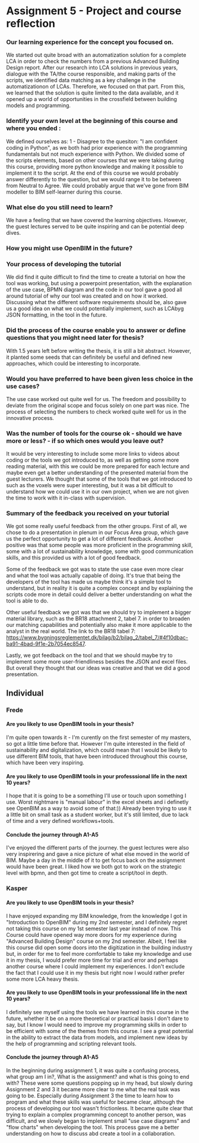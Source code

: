 # Assignment 5 - Project and course reflection

### Our learning experience for the concept you focused on.
We started out quite broad with an automatization solution for a complete LCA in order to check the numbers from a previous Advanced Building Design report. After our research into LCA solutions in previous years, dialogue with the TA/the course responsible, and making parts of the scripts, we identified data matching as a key challenge in the automatizationon of LCAs. Therefore, we focused on that part. From this, we learned that the solution is quite limited to the data available, and it opened up a world of opportunities in the crossfield between building models and programming.

### Identify your own level at the beginning of this course and where you ended :

We defined ourselves as: 1 - Disagree to the quesiton: "I am confident coding in Python", as we both had prior experience with the programming fundamentals but not much experience with Python. We divided some of the scripts elements, based on other courses that we were taking during this course, providing more python knowledge and making it possible to implement it to the script. At the end of this course we would probably answer differently to the question, but we would range it to be between from Neutral to Agree. We could probably argue that we've gone from BIM modeller to BIM self-learner during this course.

### What else do you still need to learn?
We have a feeling that we have covered the learning objectives. However, the guest lectures served to be quite inspiring and can be potential deep dives.


### How you might use OpenBIM in the future?



### Your process of developing the tutorial
We did find it quite difficult to find the time to create a tutorial on how the tool was working, but using a powerpoint presentation, with the explanation of the use case, BPMN diagram and the code in our tool gave a good all around tutorial of why our tool was created and on how it worked. Discussing what the different software requirements should be, also gave us a good idea on what we could potentially implement, such as LCAbyg JSON formatting, in the tool in the future.

### Did the process of the course enable you to answer or define questions that you might need later for thesis?
With 1.5 years left before writing the thesis, it is still a bit abstract. However, it planted some seeds that can definitely be useful and defined new approaches, which could be interesting to incorporate.

### Would you have preferred to have been given less choice in the use cases?
The use case worked out quite well for us. The freedom and possibility to deviate from the original scope and focus solely on one part was nice. The process of selecting the numbers to check worked quite well for us in the innovative process.

### Was the number of tools for the course ok - should we have more or less? - if so which ones would you leave out?

It would be very interesting to include some more links to videos about coding or the tools we got introduced to, as well as getting some more reading material, with this we could be more prepared for each lecture and maybe even get a better understanding of the presented material from the guest lecturers. We thought that some of the tools that we got introduced to such as the voxels were super interesting, but it was a bit difficult to understand how we could use it in our own project, when we are not given the time to work with it in-class with supervision.


### Summary of the feedback you received on your tutorial

We got some really useful feedback from the other groups. First of all, we chose to do a presentation in plenum in our Focus Area group, which gave us the perfect opportunity to get a lot of different feedback. Another positive was that some people was more proficient in the programming skill, some with a lot of sustainability knowledge, some with good communication skills, and this provided us with a lot of good feedback. 

Some of the feedback we got was to state the use case even more clear and what the tool was actually capable of doing. It's true that being the developers of the tool has made us maybe think it's a simple tool to understand, but in reality it is quite a complex concept and by explaining the scripts code more in detail could deliver a better understanding on what the tool is able to do.

Other useful feedback we got was that we should try to implement a bigger material library, such as the BR18 attachment 2, tabel 7. in order to broaden our matching capabilities and potentially also make it more applicable to the analyst in the real world.
The link to the BR18 tabel 7: https://www.bygningsreglementet.dk/bilag/b2/bilag_2/tabel_7/#4f10dbac-ba91-4bad-9f1e-2b7054ec8547.

Lastly, we got feedback on the tool and that we should maybe try to implement some more user-friendliness besides the JSON and excel files. But overall they thought that our ideas was creative and that we did a good presentation.


## Individual

### Frede

#### Are you likely to use OpenBIM tools in your thesis?
I'm quite open towards it - I'm curently on the first semester of my masters, so got a little time before that. However I'm quite interested in the field of sustainability and digitalization, which could mean that I would be likely to use different BIM tools, that have been introduced throughout this course, which have been very inspiring.


#### Are you likely to use OpenBIM tools in your professsional life in the next 10 years?
I hope that it is going to be a something I'll use or touch upon something I use. Worst nightmare is "manual labour" in the excel sheets and i definetly see OpenBIM as a way to avoid some of that:)) Already been trying to use it a little bit on small task as a student worker, but it's still limited, due to lack of time and a very defined workflows+tools. 

#### Conclude the journey through A1-A5
I've enjoyed the different parts of the journey.
the guest lectures were also very inspirering and gave a nice picture of what else moved in the world of BIM. Maybe a day in the middle of it to get focus back on the assignment would have been great. I liked how we both got to work on the strategic level with bpmn, and then got time to create a script/tool in depth.

### Kasper

#### Are you likely to use OpenBIM tools in your thesis?
I have enjoyed expanding my BIM knowledge, from the knowledge I got in "Introduction to OpenBIM" during my 2nd semester, and I definitely regret not taking this course on my 1st semester last year instead of now. This Course could have opened way more doors for my experience during "Advanced Building Design" course on my 2nd semester. Albeit, I feel like this course did open some doors into the digitization in the building industry but, in order for me to feel more comfortable to take my knowledge and use it in my thesis, I would prefer more time for trial and error and perhaps another course where I could implement my experiences. I don't exclude the fact that I could use it in my thesis but right now I would rather prefer some more LCA heavy thesis.

#### Are you likely to use OpenBIM tools in your professsional life in the next 10 years?
I definitely see myself using the tools we have learned in this course in the future, whether it be on a more theoretical or practical basis I don't dare to say, but I know I would need to improve my programming skills in order to be efficient with some of the themes from this course. I see a great potential in the ability to extract the data from models, and implement new ideas by the help of programming and scripting relevant tools.

#### Conclude the journey through A1-A5

In the beginning during assignment 1, it was quite a confusing process, what group am I in?, What is the assignment? and what is this going to end with? These were some questions popping up in my head, but slowly during Assignment 2 and 3 it became more clear to me what the real task was going to be. Especially during Assignment 3 the time to learn how to program and what these skills was useful for became clear, although the process of developing our tool wasn't frictionless. It became quite clear that trying to explain a complex programming concept to another person, was difficult, and we slowly began to implement small "use case diagrams" and "flow charts" when developing the tool. This process gave me a better understanding on how to discuss abd create a tool in a collaboration.

